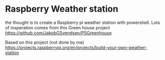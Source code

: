 # Raspberry Weather station
the thought is to create a Raspberry pi weather station with powershell. Lots of insperation comes from this Green house project https://github.com/JakobGSvendsen/PSGreenhouse

Based on this project (not done by me)
https://projects.raspberrypi.org/en/projects/build-your-own-weather-station